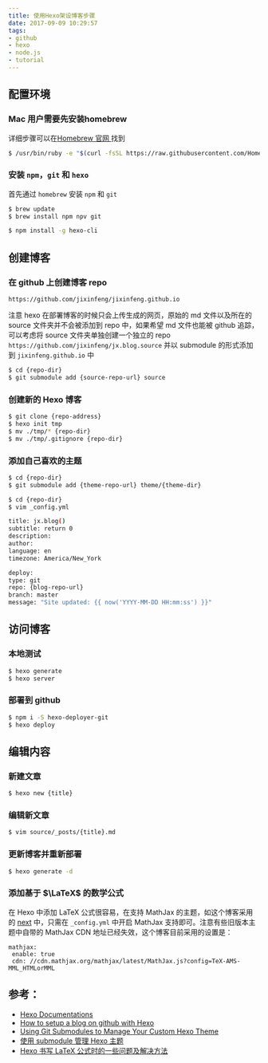 ```yaml
---
title: 使用Hexo架设博客步骤
date: 2017-09-09 10:29:57
tags: 
- github 
- hexo 
- node.js 
- tutorial
---
```


## 配置环境
### Mac 用户需要先安装homebrew
详细步骤可以在[Homebrew 官网 ][1]找到
``` bash
$ /usr/bin/ruby -e "$(curl -fsSL https://raw.githubusercontent.com/Homebrew/install/master/install)"
```

### 安装 `npm`，`git` 和 `hexo`
首先通过 `homebrew` 安装 `npm` 和 `git`
``` bash
$ brew update
$ brew install npm npv git
```

``` bash
$ npm install -g hexo-cli
```

## 创建博客
### 在 github 上创建博客 repo
`https://github.com/jixinfeng/jixinfeng.github.io`

注意 hexo 在部署博客的时候只会上传生成的网页，原始的 md 文件以及所在的 source 文件夹并不会被添加到 repo 中，如果希望 md 文件也能被 github 追踪，可以考虑将 source 文件夹单独创建一个独立的 repo
`https://github.com/jixinfeng/jx.blog.source`
并以 submodule 的形式添加到 `jixinfeng.github.io` 中
``` bash
$ cd {repo-dir}
$ git submodule add {source-repo-url} source
```

### 创建新的 Hexo 博客
``` bash
$ git clone {repo-address}
$ hexo init tmp
$ mv ./tmp/* {repo-dir}
$ mv ./tmp/.gitignore {repo-dir}
```

### 添加自己喜欢的主题
``` bash
$ cd {repo-dir}
$ git submodule add {theme-repo-url} theme/{theme-dir}
```

``` bash
$ cd {repo-dir}
$ vim _config.yml
```

``` bash
title: jx.blog() 
subtitle: return 0
description: 
author: 
language: en
timezone: America/New_York
```

``` bash
deploy:
type: git
repo: {blog-repo-url}
branch: master
message: "Site updated: {{ now('YYYY-MM-DD HH:mm:ss') }}"
```

## 访问博客
### 本地测试
``` bash
$ hexo generate
$ hexo server
```

### 部署到 github
``` bash
$ npm i -S hexo-deployer-git
$ hexo deploy
```

## 编辑内容
### 新建文章
``` bash
$ hexo new {title}
```

### 编辑新文章
``` bash
$ vim source/_posts/{title}.md
```

### 更新博客并重新部署
``` bash
$ hexo generate -d
```

### 添加基于 $\LaTeX$ 的数学公式
在 Hexo 中添加 LaTeX 公式很容易，在支持 MathJax 的主题，如这个博客采用的 [next][2] 中，只需在 `_config.yml` 中开启 MathJax 支持即可。注意有些旧版本主题中自带的 MathJax CDN 地址已经失效，这个博客目前采用的设置是：

```
mathjax:
 enable: true
 cdn: //cdn.mathjax.org/mathjax/latest/MathJax.js?config=TeX-AMS-MML_HTMLorMML
```

## 参考：
* [Hexo Documentations][3]
* [How to setup a blog on github with Hexo][4]
* [Using Git Submodules to Manage Your Custom Hexo Theme][5]
* [使用 submodule 管理 Hexo 主题][6]
* [Hexo 书写 LaTeX 公式时的一些问题及解决方法][7]

[1]:	https://brew.sh
[2]:	https://github.com/iissnan/hexo-theme-next "hexo-theme-next"
[3]:	https://hexo.io/docs/ "Hexo Documentations"
[4]:	https://zirho.github.io/2016/06/04/hexo/ "How to setup a blog on github with Hexo"
[5]:	http://jr0cket.co.uk/hexo/using-git-submodules-for-custom-hexo-theme.html "Using Git Submodules to Manage Your Custom Hexo Theme"
[6]:	http://www.swiftyper.com/2017/07/25/managing-hexo-theme-using-submodule/ "使用 submodule 管理 Hexo 主题"
[7]:	https://jdhao.github.io/2017/10/06/hexo-markdown-latex-equation/ "Hexo 书写 LaTeX 公式时的一些问题及解决方法"
